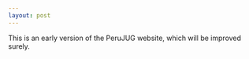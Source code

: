 ```yaml
---
layout: post
---
```

This is an early version of the PeruJUG website, which will be improved surely.
